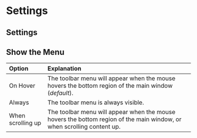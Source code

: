 # Settings

## Settings

## Show the Menu

| Option | Explanation |
| :--- | :--- |
| On Hover | The toolbar menu will appear when the mouse hovers the bottom region of the main window \(_default_\). |
| Always | The toolbar menu is always visible. |
| When scrolling up | The toolbar menu will appear when the mouse hovers the bottom region of the main window, or when scrolling content up. |

